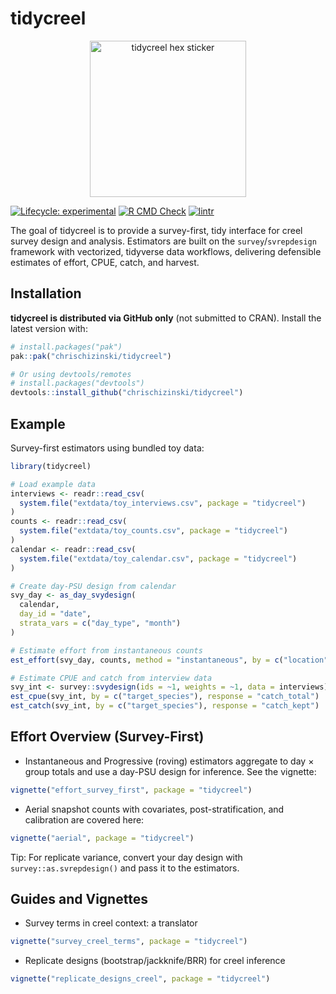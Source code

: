 
<!-- README.md is generated from README.Rmd. Please edit that file -->

# tidycreel

<p align="center">

<img src="man/figures/tidycreel-hex.svg" alt="tidycreel hex sticker" width="250"/>
</p>

<!-- badges: start -->

[![Lifecycle:
experimental](https://img.shields.io/badge/lifecycle-experimental-orange.svg)](https://lifecycle.r-lib.org/articles/stages.html#experimental)
[![R CMD
Check](https://github.com/chrischizinski/tidycreel/actions/workflows/r-check.yml/badge.svg)](https://github.com/chrischizinski/tidycreel/actions/workflows/r-check.yml)
[![lintr](https://github.com/chrischizinski/tidycreel/actions/workflows/lintr.yaml/badge.svg)](https://github.com/chrischizinski/tidycreel/actions/workflows/lintr.yaml)
<!-- badges: end -->

The goal of tidycreel is to provide a survey-first, tidy interface for
creel survey design and analysis. Estimators are built on the
`survey`/`svrepdesign` framework with vectorized, tidyverse data
workflows, delivering defensible estimates of effort, CPUE, catch, and
harvest.

## Installation

**tidycreel is distributed via GitHub only** (not submitted to CRAN).
Install the latest version with:

``` r
# install.packages("pak")
pak::pak("chrischizinski/tidycreel")

# Or using devtools/remotes
# install.packages("devtools")
devtools::install_github("chrischizinski/tidycreel")
```

## Example

Survey-first estimators using bundled toy data:

``` r
library(tidycreel)

# Load example data
interviews <- readr::read_csv(
  system.file("extdata/toy_interviews.csv", package = "tidycreel")
)
counts <- readr::read_csv(
  system.file("extdata/toy_counts.csv", package = "tidycreel")
)
calendar <- readr::read_csv(
  system.file("extdata/toy_calendar.csv", package = "tidycreel")
)

# Create day-PSU design from calendar
svy_day <- as_day_svydesign(
  calendar,
  day_id = "date",
  strata_vars = c("day_type", "month")
)

# Estimate effort from instantaneous counts
est_effort(svy_day, counts, method = "instantaneous", by = c("location"))

# Estimate CPUE and catch from interview data
svy_int <- survey::svydesign(ids = ~1, weights = ~1, data = interviews)
est_cpue(svy_int, by = c("target_species"), response = "catch_total")
est_catch(svy_int, by = c("target_species"), response = "catch_kept")
```

## Effort Overview (Survey-First)

- Instantaneous and Progressive (roving) estimators aggregate to day ×
  group totals and use a day-PSU design for inference. See the vignette:

``` r
vignette("effort_survey_first", package = "tidycreel")
```

- Aerial snapshot counts with covariates, post-stratification, and
  calibration are covered here:

``` r
vignette("aerial", package = "tidycreel")
```

Tip: For replicate variance, convert your day design with
`survey::as.svrepdesign()` and pass it to the estimators.

## Guides and Vignettes

- Survey terms in creel context: a translator

``` r
vignette("survey_creel_terms", package = "tidycreel")
```

- Replicate designs (bootstrap/jackknife/BRR) for creel inference

``` r
vignette("replicate_designs_creel", package = "tidycreel")
```
